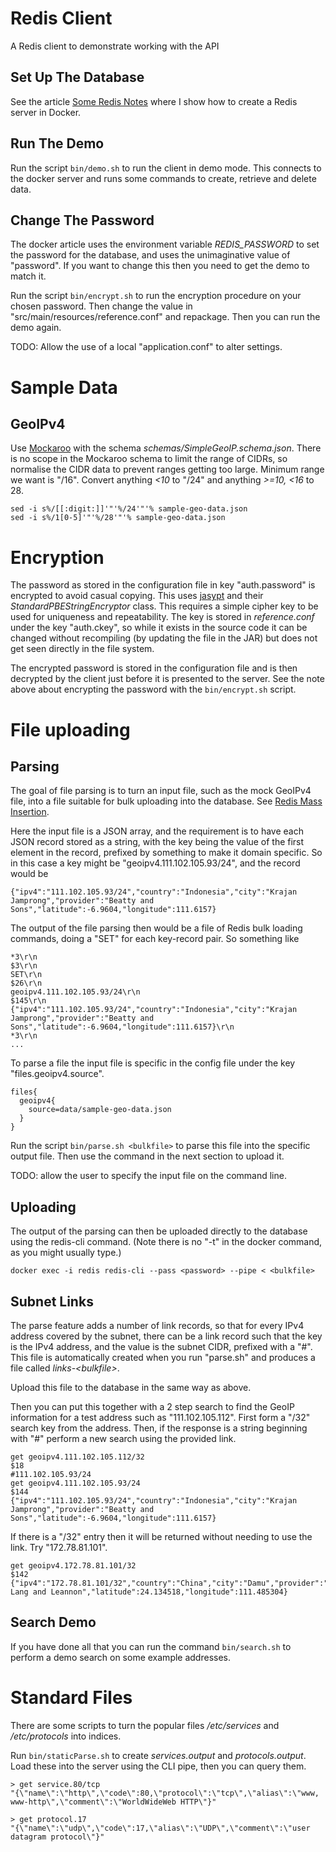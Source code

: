 # Redis Client

A Redis client to demonstrate working with the API

## Set Up The Database

See the article [Some Redis Notes](https://hindmasj.github.io/misc/redis.html) where I show how to create a Redis server in Docker.

## Run The Demo

Run the script ``bin/demo.sh`` to run the client in demo mode. This connects to the docker server and runs some commands to create, retrieve and delete data.

## Change The Password

The docker article uses the environment variable *REDIS_PASSWORD* to set the password for the database, and uses the unimaginative value of "password". If you want to change this then you need to get the demo to match it.

Run the script ``bin/encrypt.sh`` to run the encryption procedure on your chosen password. Then change the value in "src/main/resources/reference.conf" and repackage. Then you can run the demo again.

TODO: Allow the use of a local "application.conf" to alter settings.

# Sample Data

## GeoIPv4

Use [Mockaroo](https://www.mockaroo.com/) with the schema *schemas/SimpleGeoIP.schema.json*. There is no scope in the Mockaroo schema to limit the range of CIDRs, so normalise the CIDR data to prevent ranges getting too large. Minimum range we want is "/16". Convert anything *<10* to "/24" and anything *>=10, <16* to 28.

```
sed -i s%/[[:digit:]]'"'%/24'"'% sample-geo-data.json
sed -i s%/1[0-5]'"'%/28'"'% sample-geo-data.json
```

# Encryption

The password as stored in the configuration file in key "auth.password" is encrypted to avoid casual copying. This uses [jasypt](http://www.jasypt.org/) and their *StandardPBEStringEncryptor* class. This requires a simple cipher key to be used for uniqueness and repeatability. The key is stored in *reference.conf* under the key "auth.ckey", so while it exists in the source code it can be changed without recompiling (by updating the file in the JAR) but does not get seen directly in the file system.

The encrypted password is stored in the configuration file and is then decrypted by the client just before it is presented to the server. See the note above about encrypting the password with the ``bin/encrypt.sh`` script.

# File uploading

## Parsing

The goal of file parsing is to turn an input file, such as the mock GeoIPv4 file, into a file suitable for bulk uploading into the database. See [Redis Mass Insertion](https://redis.io/topics/mass-insert).

Here the input file is a JSON array, and the requirement is to have each JSON record stored as a string, with the key being the value of the first element in the record, prefixed by something to make it domain specific. So in this case a key might be "geoipv4.111.102.105.93/24", and the record would be

``{"ipv4":"111.102.105.93/24","country":"Indonesia","city":"Krajan Jamprong","provider":"Beatty and Sons","latitude":-6.9604,"longitude":111.6157}``

The output of the file parsing then would be a file of Redis bulk loading commands, doing a "SET" for each key-record pair. So something like

```
*3\r\n
$3\r\n
SET\r\n
$26\r\n
geoipv4.111.102.105.93/24\r\n
$145\r\n
{"ipv4":"111.102.105.93/24","country":"Indonesia","city":"Krajan Jamprong","provider":"Beatty and Sons","latitude":-6.9604,"longitude":111.6157}\r\n
*3\r\n
...
```

To parse a file the input file is specific in the config file under the key "files.geoipv4.source".

```
files{
  geoipv4{
    source=data/sample-geo-data.json
  }
}
```

Run the script ``bin/parse.sh <bulkfile>`` to parse this file into the specific output file. Then use the command in the next section to upload it.

TODO: allow the user to specify the input file on the command line.

## Uploading

The output of the parsing can then be uploaded directly to the database using the redis-cli command. (Note there is no "-t" in the docker command, as you might usually type.)

```
docker exec -i redis redis-cli --pass <password> --pipe < <bulkfile>
```

## Subnet Links

The parse feature adds a number of link records, so that for every IPv4 address covered by the subnet, there can be a link record such that the key is the IPv4 address, and the value is the subnet CIDR, prefixed with a "#". This file is automatically created when you run "parse.sh" and produces a file called *links-&lt;bulkfile&gt;*.

Upload this file to the database in the same way as above.

Then you can put this together with a 2 step search to find the GeoIP information for a test address such as "111.102.105.112". First form a "/32" search key from the address. Then, if the response is a string beginning with "#" perform a new search using the provided link.

```
get geoipv4.111.102.105.112/32
$18
#111.102.105.93/24
get geoipv4.111.102.105.93/24
$144
{"ipv4":"111.102.105.93/24","country":"Indonesia","city":"Krajan Jamprong","provider":"Beatty and Sons","latitude":-6.9604,"longitude":111.6157}
```

If there is a "/32" entry then it will be returned without needing to use the link. Try "172.78.81.101".

```
get geoipv4.172.78.81.101/32
$142
{"ipv4":"172.78.81.101/32","country":"China","city":"Damu","provider":"Barrows, Lang and Leannon","latitude":24.134518,"longitude":111.485304}
```

## Search Demo

If you have done all that you can run the command ``bin/search.sh`` to perform a demo search on some example addresses.

# Standard Files

There are some scripts to turn the popular files */etc/services* and */etc/protocols* into indices.

Run ``bin/staticParse.sh`` to create *services.output* and *protocols.output*. Load these into the server using the CLI pipe, then you can query them.

```
> get service.80/tcp
"{\"name\":\"http\",\"code\":80,\"protocol\":\"tcp\",\"alias\":\"www, www-http\",\"comment\":\"WorldWideWeb HTTP\"}"

> get protocol.17
"{\"name\":\"udp\",\"code\":17,\"alias\":\"UDP\",\"comment\":\"user datagram protocol\"}"
```
